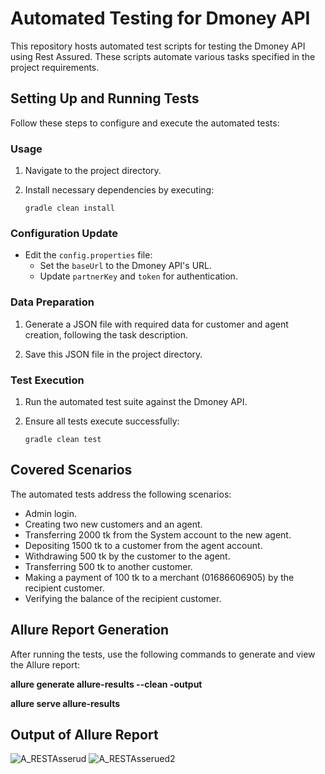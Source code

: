 # Automated Testing for Dmoney API

This repository hosts automated test scripts for testing the Dmoney API using Rest Assured. These scripts automate various tasks specified in the project requirements.

## Setting Up and Running Tests

Follow these steps to configure and execute the automated tests:

### Usage

1. Navigate to the project directory.

2. Install necessary dependencies by executing:

    ```
    gradle clean install
    ```

### Configuration Update

- Edit the `config.properties` file:
  - Set the `baseUrl` to the Dmoney API's URL.
  - Update `partnerKey` and `token` for authentication.

### Data Preparation

1. Generate a JSON file with required data for customer and agent creation, following the task description.

2. Save this JSON file in the project directory.

### Test Execution

1. Run the automated test suite against the Dmoney API.
2. Ensure all tests execute successfully:

    ```
    gradle clean test
    ```

## Covered Scenarios

The automated tests address the following scenarios:

- Admin login.
- Creating two new customers and an agent.
- Transferring 2000 tk from the System account to the new agent.
- Depositing 1500 tk to a customer from the agent account.
- Withdrawing 500 tk by the customer to the agent.
- Transferring 500 tk to another customer.
- Making a payment of 100 tk to a merchant (01686606905) by the recipient customer.
- Verifying the balance of the recipient customer.

## Allure Report Generation

After running the tests, use the following commands to generate and view the Allure report: <be>
<p><strong>allure generate allure-results --clean -output</strong></p>
<p><strong>allure serve allure-results</strong></p>

## Output of Allure Report

![A_RESTAsserud](https://github.com/shafiqSamin/Dmoney_RestAssured/assets/103017470/95b39727-e8ba-4131-8e3f-a36814c795c5)
![A_RESTAsserued2](https://github.com/shafiqSamin/Dmoney_RestAssured/assets/103017470/aeca132f-5666-495e-a690-0d48b2a91267)




